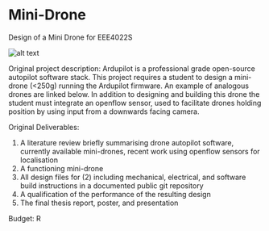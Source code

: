 # Mini-Drone
Design of a Mini Drone for EEE4022S


![alt text](https://github.com/MARHD/Mini-Drone/blob/main/framef1.png?raw=true)


Original project description:
Ardupilot is a professional grade open-source autopilot software stack. This
project requires a student to design a mini-drone (<250g) running the Ardupilot
firmware. An example of analogous drones are linked below. In addition to
designing and building this drone the student must integrate an openflow sensor,
used to facilitate drones holding position by using input from a downwards facing
camera.

Original Deliverables:
1. A literature review briefly summarising drone autopilot software, currently
available mini-drones, recent work using openflow sensors for localisation
2. A functioning mini-drone
3. All design files for (2) including mechanical, electrical, and software build
instructions in a documented public git repository
4. A qualification of the performance of the resulting design
5. The final thesis report, poster, and presentation

Budget:
R

